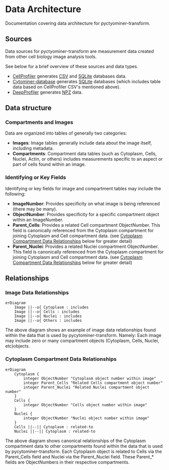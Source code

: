 # Data Architecture

Documentation covering data architecture for pyctyominer-transform.

## Sources

Data sources for pyctyominer-transform are measurement data created from other cell biology image analysis tools.

See below for a brief overview of these sources and data types.

- [CellProfiler](https://github.com/CellProfiler/CellProfiler) generates [CSV](https://en.wikipedia.org/wiki/Comma-separated_values) and [SQLite](https://www.sqlite.org/) databases data.
- [Cytominer-database](https://github.com/cytomining/cytominer-database) generates [SQLite](https://www.sqlite.org/) databases (which includes table data based on CellProfiler CSV's mentioned above).
- [DeepProfiler](https://github.com/cytomining/DeepProfiler) generates [NPZ](https://numpy.org/doc/stable/reference/routines.io.html?highlight=npz%20format#numpy-binary-files-npy-npz) data.

## Data structure

### Compartments and Images

Data are organized into tables of generally two categories:

- __Images__: Image tables generally include data about the image itself, including metadata.
- __Compartments__: Compartment data tables (such as Cytoplasm, Cells, Nuclei, Actin, or others) includes measurements specific to an aspect or part of cells found within an image.

### Identifying or Key Fields

Identifying or key fields for image and compartment tables may include the following:

- __ImageNumber__: Provides specificity on what image is being referenced (there may be many).
- __ObjectNumber__: Provides specificity for a specific compartment object within an ImageNumber.
- __Parent_Cells__: Provides a related Cell compartment ObjectNumber. This field is canonically referenced from the Cytoplasm compartment for joining Cytoplasm and Cell compartment data. (see [Cytoplasm Compartment Data Relationships](architecture.data.md#cytoplasm-compartment-data-relationships) below for greater detail)
- __Parent_Nuclei__: Provides a related Nuclei compartment ObjectNumber. This field is canonically referenced from the Cytoplasm compartment for joining Cytoplasm and Cell compartment data. (see [Cytoplasm Compartment Data Relationships](architecture.data.md#cytoplasm-compartment-data-relationships) below for greater detail)

## Relationships

### Image Data Relationships

```{mermaid}
erDiagram
    Image ||--o{ Cytoplasm : includes
    Image ||--o{ Cells : includes
    Image ||--o{ Nuclei : includes
    Image ||--o{ Others : includes
```

The above diagram shows an example of image data relationships found within the data that is used by pycytominer-transform.
Namely: Each image may include zero or many compartment objects (Cytoplasm, Cells, Nuclei, etc)objects.

### Cytoplasm Compartment Data Relationships

```{mermaid}
erDiagram
    Cytoplasm {
        integer ObjectNumber "Cytoplasm object number within image"
        integer Parent_Cells "Related Cells compartment object number"
        integer Parent_Nuclei "Related Nuclei compartment object number"
    }
    Cells {
        integer ObjectNumber "Cells object number within image"
    }
    Nuclei {
        integer ObjectNumber "Nuclei object number within image"
    }
    Cells ||--|| Cytoplasm : related-to
    Nuclei ||--|| Cytoplasm : related-to
```

The above diagram shows canonical relationships of the Cytoplasm compartment data to other compartments found within the data that is used by pycytominer-transform.
Each Cytoplasm object is related to Cells via the Parent_Cells field and Nuclei via the Parent_Nuclei field.
These Parent\_\* fields are ObjectNumbers in their respective compartments.
